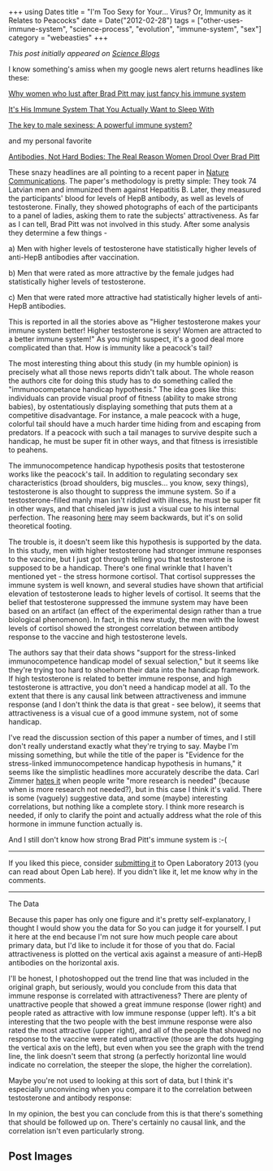 +++
using Dates
title = "I'm Too Sexy for Your... Virus? Or, Immunity as it Relates to Peacocks"
date = Date("2012-02-28")
tags = ["other-uses-immune-system", "science-process", "evolution", "immune-system", "sex"]
category = "webeasties"
+++

_This post initially appeared on [Science Blogs](http://scienceblogs.com/webeasties)_

I know something's amiss when my google news alert returns headlines like these:

[Why women who lust after Brad Pitt may just fancy his immune system](http://www.dailymail.co.uk/sciencetech/article-2105507/Why-women-lust-Brad-Pitt-just-fancy-immune-system.html?ito=feeds-newsxml)

[It's His Immune System That You Actually Want to Sleep With](http://jezebel.com/5887562/its-his-immune-system-that-you-actually-want-to-sleep-with)

[The key to male sexiness: A powerful immune system?](http://theweek.com/article/index/224843/the-key-to-male-sexiness-a-powerful-immune-system)

and my personal favorite

[Antibodies, Not Hard Bodies: The Real Reason Women Drool Over Brad Pitt](http://www.livescience.com/18568-immune-system-male-attractiveness.html)

These snazy headlines are all pointing to a recent paper in [Nature Communications](http://www.nature.com/ncomms/journal/v3/n2/full/ncomms1696.html). The paper's methodology is pretty simple: They took 74 Latvian men and immunized them against Hepatitis B. Later, they measured the participants' blood for levels of HepB antibody, as well as levels of testosterone. Finally, they showed photographs of each of the participants to a panel of ladies, asking them to rate the subjects' attractiveness. As far as I can tell, Brad Pitt was not involved in this study. 
After some analysis they determine a few things -

a) Men with higher levels of testosterone have statistically higher levels of anti-HepB antibodies after vaccination.

b) Men that were rated as more attractive by the female judges had statistically higher levels of testosterone.

c) Men that were rated more attractive had statistically higher levels of anti-HepB antibodies.

This is reported in all the stories above as "Higher testosterone makes your immune system better! Higher testosterone is sexy! Women are attracted to a better immune system!" As you might suspect, it's a good deal more complicated than that. 
How is immunity like a peacock's tail?

The most interesting thing about this study (in my humble opinion) is precisely what all those news reports didn't talk about. The whole reason the authors cite for doing this study has to do something called the "immunocompetance handicap hypothesis." The idea goes like this: individuals can provide visual proof of fitness (ability to make strong babies), by ostentatiously displaying something that puts them at a competitive disadvantage. For instance, a male peacock with a huge, colorful tail should have a much harder time hiding from and escaping from predators. If a peacock with such a tail manages to survive despite such a handicap, he must be super fit in other ways, and that fitness is irresistible to peahens.

The immunocompetence handicap hypothesis posits that testosterone works like the peacock's tail. In addition to regulating secondary sex characteristics (broad shoulders, big muscles... you know, sexy things), testosterone is also thought to suppress the immune system. So if a testosterone-filled manly man isn't riddled with illness, he must be super fit in other ways, and that chiseled jaw is just a visual cue to his internal perfection. The reasoning [here](http://blogs.scientificamerican.com/network-central/2012/02/27/open-laboratory-2013-submissions-form-is-now-open/) may seem backwards, but it's on solid theoretical footing.

The trouble is, it doesn't seem like this hypothesis is supported by the data. In this study, men with higher testosterone had stronger immune responses to the vaccine, but I just got through telling you that testosterone is supposed to be a handicap. There's one final wrinkle that I haven't mentioned yet - the stress hormone cortisol. That cortisol suppresses the immune system is well known, and several studies have shown that artificial elevation of testosterone leads to higher levels of cortisol. It seems that the belief that testosterone suppressed the immune system may have been based on an artifact (an effect of the experimental design rather than a true biological phenomenon). In fact, in this new study, the men with the lowest levels of cortisol showed the strongest correlation between antibody response to the vaccine and high testosterone levels.

The authors say that their data shows "support for the stress-linked immunocompetence handicap model of sexual selection," but it seems like they're trying too hard to shoehorn their data into the handicap framework. If high testosterone is related to better immune response, and high testosterone is attractive, you don't need a handicap model at all. To the extent that there is any causal link between attractiveness and immune response (and I don't think the data is that great - see below), it seems that attractiveness is a visual cue of a good immune system, not of some handicap.

I've read the discussion section of this paper a number of times, and I still don't really understand exactly what they're trying to say. Maybe I'm missing something, but while the title of the paper is "Evidence for the stress-linked immunocompetence handicap hypothesis in humans," it seems like the simplistic headlines more accurately describe the data. Carl Zimmer [hates it](http://blogs.discovermagazine.com/loom/2009/11/30/the-index-of-banned-words-the-continually-updated-edition/) when people write "more research is needed" (because when is more research not needed?), but in this case I think it's valid. There is some (vaguely) suggestive data, and some (maybe) interesting correlations, but nothing like a complete story. I think more research is needed, if only to clarify the point and actually address what the role of this hormone in immune function actually is.

And I still don't know how strong Brad Pitt's immune system is :-(

-----------

If you liked this piece, consider [submitting it](https://openlab.wufoo.com/forms/submission-form/) to Open Laboratory 2013 (you can read about Open Lab here). If you didn't like it, let me know why in the comments.

-----------

The Data

Because this paper has only one figure and it's pretty self-explanatory, I thought I would show you the data for So you can judge it for yourself. I put it here at the end because I'm not sure how much people care about primary data, but I'd like to include it for those of you that do. 
Facial attractiveness is plotted on the vertical axis against a measure of anti-HepB antibodies on the horizontal axis.

I'll be honest, I photoshopped out the trend line that was included in the original graph, but seriously, would you conclude from this data that immune response is correlated with attractiveness? There are plenty of unattractive people that showed a great immune response (lower right) and people rated as attractive with low immune response (upper left). It's a bit interesting that the two people with the best immune response were also rated the most attractive (upper right), and all of the people that showed no response to the vaccine were rated unattractive (those are the dots hugging the vertical axis on the left), but even when you see the graph with the trend line, the link doesn't seem that strong (a perfectly horizontal line would indicate no correlation, the steeper the slope, the higher the correlation).

Maybe you're not used to looking at this sort of data, but I think it's especially unconvincing when you compare it to the correlation between testosterone and antibody response:

In my opinion, the best you can conclude from this is that there's something that should be followed up on. There's certainly no causal link, and the correlation isn't even particularly strong.

      
  

 ## Post Images


